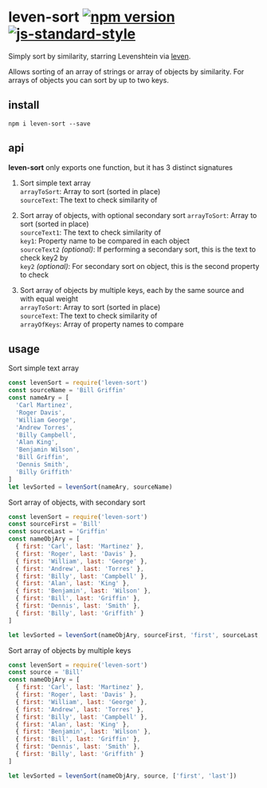 # leven-sort   [![npm version](https://badge.fury.io/js/leven-sort.svg)](http://badge.fury.io/js/leven-sort)   [![js-standard-style](https://img.shields.io/badge/code%20style-standard-brightgreen.svg?style=flat)](https://github.com/feross/standard)

Simply sort by similarity, starring Levenshtein via [leven](https://github.com/sindresorhus/leven).

Allows sorting of an array of strings or array of objects by similarity. For arrays of objects
you can sort by up to two keys.

## install
`npm i leven-sort --save`

## api

**leven-sort** only exports one function, but it has 3 distinct signatures

1. Sort simple text array  
`arrayToSort`: Array to sort (sorted in place)   
`sourceText`: The text to check similarity of

2. Sort array of objects, with optional secondary sort
`arrayToSort`: Array to sort (sorted in place)   
`sourceText1`: The text to check similarity of   
`key1`: Property name to be compared in each object   
`sourceText2` *(optional)*: If performing a secondary sort, this is the text to check key2 by  
`key2` *(optional)*: For secondary sort on object, this is the second property to check   

3. Sort array of objects by multiple keys, each by the same source and with equal weight  
`arrayToSort`: Array to sort (sorted in place)   
`sourceText`: The text to check similarity of   
`arrayOfKeys`: Array of property names to compare    

## usage

Sort simple text array
```javascript
const levenSort = require('leven-sort')
const sourceName = 'Bill Griffin'
const nameAry = [
  'Carl Martinez',
  'Roger Davis',
  'William George',
  'Andrew Torres',
  'Billy Campbell',
  'Alan King',
  'Benjamin Wilson',
  'Bill Griffin',
  'Dennis Smith',
  'Billy Griffith'
]
let levSorted = levenSort(nameAry, sourceName)
```

Sort array of objects, with secondary sort
```javascript
const levenSort = require('leven-sort')
const sourceFirst = 'Bill'
const sourceLast = 'Griffin'
const nameObjAry = [
  { first: 'Carl', last: 'Martinez' },
  { first: 'Roger', last: 'Davis' },
  { first: 'William', last: 'George' },
  { first: 'Andrew', last: 'Torres' },
  { first: 'Billy', last: 'Campbell' },
  { first: 'Alan', last: 'King' },
  { first: 'Benjamin', last: 'Wilson' },
  { first: 'Bill', last: 'Griffin' },
  { first: 'Dennis', last: 'Smith' },
  { first: 'Billy', last: 'Griffith' }
]

let levSorted = levenSort(nameObjAry, sourceFirst, 'first', sourceLast, 'last')

```

Sort array of objects by multiple keys
```javascript
const levenSort = require('leven-sort')
const source = 'Bill'
const nameObjAry = [
  { first: 'Carl', last: 'Martinez' },
  { first: 'Roger', last: 'Davis' },
  { first: 'William', last: 'George' },
  { first: 'Andrew', last: 'Torres' },
  { first: 'Billy', last: 'Campbell' },
  { first: 'Alan', last: 'King' },
  { first: 'Benjamin', last: 'Wilson' },
  { first: 'Bill', last: 'Griffin' },
  { first: 'Dennis', last: 'Smith' },
  { first: 'Billy', last: 'Griffith' }
]

let levSorted = levenSort(nameObjAry, source, ['first', 'last'])

```
